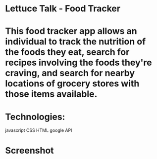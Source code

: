 # Lettuce Talk - Food Tracker
# This food tracker app allows an individual to track the nutrition of the foods they eat, search for recipes involving the foods they're craving, and search for nearby locations of grocery stores with those items available.
# Technologies: 
javascript
CSS
HTML
google API
# Screenshot